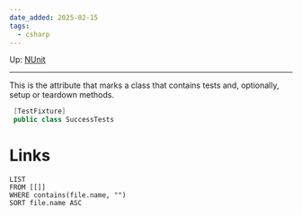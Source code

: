 ```yaml
---
date_added: 2025-02-15
tags:
  - csharp
---
```

Up: [NUnit](NUnit.md)
___
 This is the attribute that marks a class that contains tests and, optionally, setup or teardown methods.
 ```csharp
  [TestFixture]
  public class SuccessTests
```
# Links
```dataview
LIST
FROM [[]]
WHERE contains(file.name, "")
SORT file.name ASC
```
